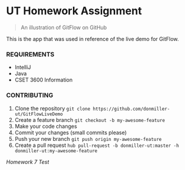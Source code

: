 # UT Homework Assignment
> An illustration of GitFlow on GitHub

This is the app that was used in reference of the live demo for GitFlow.

### REQUIREMENTS

- IntelliJ
- Java
- CSET 3600 Information

### CONTRIBUTING

1. Clone the repository `git clone https://github.com/donmiller-ut/GitFlowLiveDemo`
1. Create a feature branch `git checkout -b my-awesome-feature`
1. Make your code changes
1. Commit your changes (small commits please)
1. Push your new branch `git push origin my-awesome-feature`
1. Create a pull request `hub pull-request -b donmiller-ut:master -h donmiller-ut:my-awesome-feature`

*Homework 7 Test*
